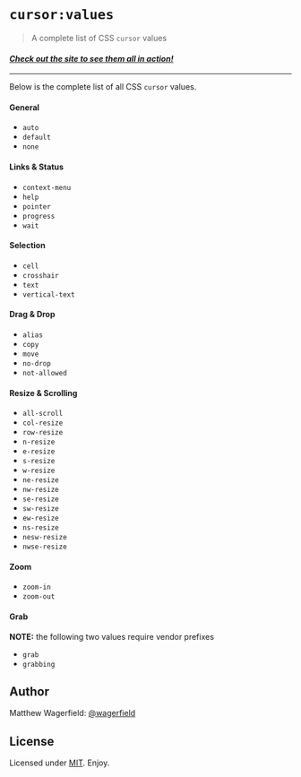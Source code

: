 # `cursor:values`

> A complete list of CSS `cursor` values

#### [*Check out the site to see them all in action!*][site]

---

Below is the complete list of all CSS `cursor` values.

#### General
* `auto`
* `default`
* `none`

#### Links & Status
* `context-menu`
* `help`
* `pointer`
* `progress`
* `wait`

#### Selection
* `cell`
* `crosshair`
* `text`
* `vertical-text`

#### Drag & Drop
* `alias`
* `copy`
* `move`
* `no-drop`
* `not-allowed`

#### Resize & Scrolling
* `all-scroll`
* `col-resize`
* `row-resize`
* `n-resize`
* `e-resize`
* `s-resize`
* `w-resize`
* `ne-resize`
* `nw-resize`
* `se-resize`
* `sw-resize`
* `ew-resize`
* `ns-resize`
* `nesw-resize`
* `nwse-resize`

#### Zoom
* `zoom-in`
* `zoom-out`

#### Grab
**NOTE:** the following two values require vendor prefixes
* `grab`
* `grabbing`

## Author

Matthew Wagerfield: [@wagerfield][twitter]

## License

Licensed under [MIT][mit]. Enjoy.

[site]: http://wagerfield.github.com/cursor/
[twitter]: http://twitter.com/wagerfield
[mit]: http://www.opensource.org/licenses/mit-license.php
